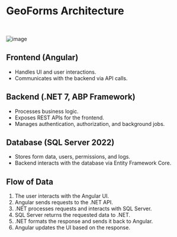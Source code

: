 # GeoForms Architecture
<br>

![image](https://github.com/user-attachments/assets/63eb97ca-4882-4074-b95d-e63fb0d93a4a)


## **Frontend (Angular)**
- Handles UI and user interactions.
- Communicates with the backend via API calls.

## **Backend (.NET 7, ABP Framework)**
- Processes business logic.
- Exposes REST APIs for the frontend.
- Manages authentication, authorization, and background jobs.

## **Database (SQL Server 2022)**
- Stores form data, users, permissions, and logs.
- Backend interacts with the database via Entity Framework Core.

## **Flow of Data**
1. The user interacts with the Angular UI.
2. Angular sends requests to the .NET API.
3. .NET processes requests and interacts with SQL Server.
4. SQL Server returns the requested data to .NET.
5. .NET formats the response and sends it back to Angular.
6. Angular updates the UI based on the response.

